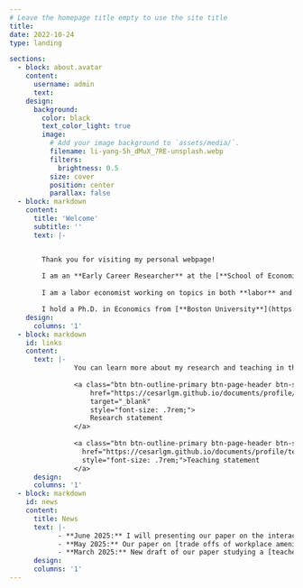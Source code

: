 ```yaml
---
# Leave the homepage title empty to use the site title
title:
date: 2022-10-24
type: landing

sections:
  - block: about.avatar
    content:
      username: admin
      text: 
    design:
      background:
        color: black
        text_color_light: true
        image:
          # Add your image background to `assets/media/`.
          filename: li-yang-5h_dMuX_7RE-unsplash.webp
          filters:
            brightness: 0.5
          size: cover
          position: center
          parallax: false
  - block: markdown
    content:
      title: 'Welcome'
      subtitle: ''
      text: |-


        Thank you for visiting my personal webpage! 
        
        I am an **Early Career Researcher** at the [**School of Economics of the University of Edinburgh**](https://www.ed.ac.uk/economics). 
        
        I am a labor economist working on topics in both **labor** and **development economics**. I am particularly interested in issues related to gender inequality, skill acquisition, and education.

        I hold a Ph.D. in Economics from [**Boston University**](https://www.bu.edu/econ/). I pronounce my name as [ˈse.saɾ].
    design:
      columns: '1'
  - block: markdown
    id: links
    content:
      text: |-
                You can learn more about my research and teaching in the statements below or by heading to my <a href="/research/">research</a> and <a href="/teaching/">teaching</a> pages. |        
   
                <a class="btn btn-outline-primary btn-page-header btn-sm"
                    href="https://cesarlgm.github.io/documents/profile/research_statement_cesarlgm.pdf"
                    target="_blank"
                    style="font-size: .7rem;">
                    Research statement
                </a>
           
                <a class="btn btn-outline-primary btn-page-header btn-sm" 
                  href="https://cesarlgm.github.io/documents/profile/teaching_statement_cesarlgm.pdf" target="_blank" 
                  style="font-size: .7rem;">Teaching statement
                </a>
      design:
      columns: '1'
  - block: markdown
    id: news
    content:
      title: News
      text: |-
            - **June 2025:** I will presenting our paper on the interaction between [education and skills at work](/research/#skill-use) at the AASLE-SOLE-EALE Joint Conference in Toronto.
            - **May 2025:** Our paper on [trade offs of workplace amenities](/research/#amenities) was published in *AEA Papers and Proceedings*. 
            - **March 2025:** New draft of our paper studying a [teacher training intervention](/research/#smk) in Indonesian vocational high schools.
      design:
      columns: '1'
---
```

